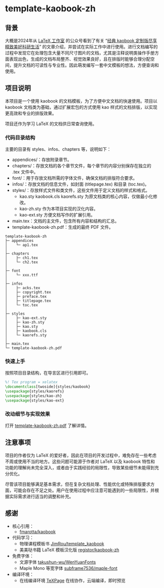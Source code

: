 # template-kaobook-zh

## 背景

大概是2024年从 [LaTeX 工作室](https://www.latexstudio.net) 的公众号看到了有关 “[经典 kaobook 定制版尽享精致美好科研生活](https://mp.weixin.qq.com/s/6YCZFB2w00ekm7VQZsEfLw)” 的文章介绍，并尝试在实际工作中进行使用。进行文档编写的过程中发现它在处理包含大量不同尺寸图片的文档，尤其是注释说明类操作手册方面表现出色，生成的文档布局整齐、视觉效果良好，且在排版时能够合理分配空间，提升文档的可读性与专业性。因此萌发编写一套中文模板的想法，方便查询和使用。

## 项目说明
本项目是一个使用 kaobook 的文档模板，为了方便中文文档的快速使用。项目以 kaobook 文档类为基础，通过扩展宏包的方式使用 kao 样式的文档排版，以实现更高效和专业的排版效果。

项目还作为学习 LaTeX 的文档供日常查询使用。

### 代码目录结构

主要的目录有 styles、infos、chapters 等，说明如下：

- appendices/：存放附录章节。
- chapters/：存放文档的各个章节文件，每个章节的内容分别保存在独立的 .tex 文件中。
- font/：用于存放文档所需的字体文件，确保文档的排版符合要求。
- infos/：存放文档的信息文件，如封面 (titlepage.tex) 和目录 (toc.tex)。
- styles/：存放样式文件和类文件，这些文件用于定义文档的样式和格式。
    - kao.sty kaobook.cls kaorefs.sty 为原文档类的核心内容，仅做最小化修改。
    - kao-zh.sty 作为本项目实现的汉化内容。
    - kao-ext.sty 方便文档写作的扩展引用。
- main.tex：文档的主文件，包含所有内容和结构的汇总。
- template-kaobook-zh.pdf：生成的最终 PDF 文件。

```
template-kaobook-zh
├─ appendices
│    └─ ap1.tex
│
├─ chapters
│    ├─ ch1.tex
│    └─ ch2.tex
│
├─ font
│    └─ xxx.ttf
│
├─ infos
│    ├─ acks.tex
│    ├─ copyright.tex
│    ├─ preface.tex
│    ├─ titlepage.tex
│    └─ toc.tex
│
├─ styles
│    ├─ kao-ext.sty
│    ├─ kao-zh.sty
│    ├─ kao.sty
│    ├─ kaobook.cls
│    └─ kaorefs.sty
│
├─ main.tex
└─ template-kaobook-zh.pdf
```

### 快速上手

按照项目目录结构，在导言区进行引用即可。

```latex
%! Tex program = xelatex
\documentclass[twoside]{styles/kaobook}
\usepackage{styles/kaorefs}
\usepackage{styles/kao-zh}
\usepackage{styles/kao-ext}
```

### 改动细节与实现效果

打开 [template-kaobook-zh.pdf](https://github.com/wenhq/template-kaobook-zh/blob/main/template-kaobook-zh.pdf) 了解详情。

## 注意事项

项目的作者仅为 LaTeX 的爱好者，因此在项目的开发过程中，难免存在一些考虑不周或使用不当的地方。这些问题可能源于作者对 LaTeX 以及 kaobook 特性和功能的理解尚未完全深入，或者由于实践经验的局限性，导致某些细节未能得到充分优化。

尽管该项目能够满足基本需求，但在复杂文档处理、性能优化或特殊排版要求方面，可能会存在不足之处。用户在使用过程中应注意可能遇到的一些局限性，并根据实际需求进行适当的调整和补充。

## 感谢

- 核心引用：
    - [fmarotta/kaobook](https://github.com/fmarotta/kaobook/) 
- 代码学习：
    - 物理课程模板书 [JimRou/template_kaobook](https://github.com/JimRou/template_kaobook)
    - 美美哒书籍 LaTeX 模板汉化版 [registor/kaobook-zh](https://github.com/registor/kaobook-zh)
- 免费字体：
    - 文源字体 [takushun-wu/WenYuanFonts](https://github.com/takushun-wu/WenYuanFonts)
    - Maple Mono 等宽字体 [subframe7536/maple-font](https://github.com/subframe7536/maple-font)
- 编译环境：
    - 在线编译环境 [TeXPage](https://www.texpage.com/zh/) 在线协作，云端编译，即时预览